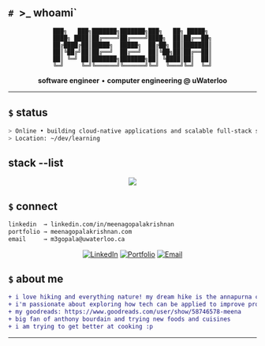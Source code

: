 ## `# `>_ whoami`

<div align="center">

```
███╗   ███╗███████╗███████╗███╗   ██╗ █████╗ 
████╗ ████║██╔════╝██╔════╝████╗  ██║██╔══██╗
██╔████╔██║█████╗  █████╗  ██╔██╗ ██║███████║
██║╚██╔╝██║██╔══╝  ██╔══╝  ██║╚██╗██║██╔══██║
██║ ╚═╝ ██║███████╗███████╗██║ ╚████║██║  ██║
╚═╝     ╚═╝╚══════╝╚══════╝╚═╝  ╚═══╝╚═╝  ╚═╝
```

**software engineer** • **computer engineering @ uWaterloo**

</div>

---

## `$` **status**
```bash
> Online • building cloud-native applications and scalable full-stack solutions; exploring AI/ML integrations
> Location: ~/dev/learning
```

## **stack --list**

<p align="center">
  <img src="https://skillicons.dev/icons?i=js,ts,python,cpp,swift,rust,dart,html,css,react,nodejs,nextjs,flutter,firebase,tensorflow,aws,azure,gcp,docker,kubernetes,terraform,ansible,git,linux,vscode" />
</p>


## `$` **connect**
```bash
linkedin  → linkedin.com/in/meenagopalakrishnan
portfolio → meenagopalakrishnan.com  
email     → m3gopala@uwaterloo.ca
```

<div align="center">

[![LinkedIn](https://img.shields.io/badge/LinkedIn-00FF41?style=flat&logo=linkedin&logoColor=black)](https://linkedin.com/in/meenagopalakrishnan)
[![Portfolio](https://img.shields.io/badge/Portfolio-39FF14?style=flat&logo=google-chrome&logoColor=black)](https://meenagopalakrishnan.com)
[![Email](https://img.shields.io/badge/Email-00FF00?style=flat&logo=gmail&logoColor=black)](mailto:m3gopala@uwaterloo.ca)

</div>


## `$` **about me**
```diff
+ i love hiking and everything nature! my dream hike is the annapurna circuit in Nepal :)
+ i'm passionate about exploring how tech can be applied to improve processes in finance and commerce
+ my goodreads: https://www.goodreads.com/user/show/58746578-meena
+ big fan of anthony bourdain and trying new foods and cuisines
+ i am trying to get better at cooking :p
```

---
